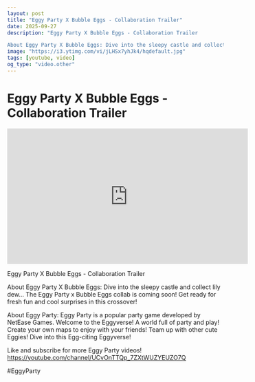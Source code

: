 ```yaml
---
layout: post
title: "Eggy Party X Bubble Eggs - Collaboration Trailer"
date: 2025-09-27
description: "Eggy Party X Bubble Eggs - Collaboration Trailer

About Eggy Party X Bubble Eggs: Dive into the sleepy castle and collect lily dew... The Eggy Party x B..."
image: "https://i3.ytimg.com/vi/jLHSx7yhJk4/hqdefault.jpg"
tags: [youtube, video]
og_type: "video.other"
---
```


<script type="application/ld+json">
{
  "@context": "http://schema.org",
  "@type": "VideoObject",
  "name": "Eggy Party X Bubble Eggs - Collaboration Trailer",
  "description": "Eggy Party X Bubble Eggs - Collaboration Trailer\n\nAbout Eggy Party X Bubble Eggs: Dive into the sleepy castle and collect lily dew... The Eggy Party x Bubble Eggs collab is coming soon! Get ready for fresh fun and cool surprises in this crossover!\n\nAbout Eggy Party: Eggy Party is a popular party game developed by NetEase Games. Welcome to the Eggyverse! A world full of party and play! Create your own maps to enjoy with your friends! Team up with other cute Eggies! Dive into this Egg-citing Eggyverse!\n\nLike and subscribe for more Eggy Party videos! https://youtube.com/channel/UCvOnTTQp_7ZXtWUZYEUZO7Q \n\n#EggyParty",
  "thumbnailUrl": "https://i3.ytimg.com/vi/jLHSx7yhJk4/hqdefault.jpg",
  "uploadDate": "2025-09-27T00:56:48",
  "embedUrl": "https://www.youtube.com/embed/jLHSx7yhJk4",
  "publisher": {
    "@type": "Person",
    "name": "Celo Zaga"
  },
  "mainEntityOfPage": {
    "@type": "WebPage",
    "@id": "https://celozaga.github.io/2025/09/27/eggy-party-x-bubble-eggs---collaboration-trailer-jLHSx7yhJk4.html"
  },
  "duration": "PT0M0S"
}
</script>

<script type="application/ld+json">
{
  "@context": "http://schema.org",
  "@type": "BlogPosting",
  "headline": "Eggy Party X Bubble Eggs - Collaboration Trailer",
  "image": "https://i3.ytimg.com/vi/jLHSx7yhJk4/hqdefault.jpg",
  "publisher": {
    "@type": "Person",
    "name": "Celo Zaga"
  },
  "url": "https://celozaga.github.io/2025/09/27/eggy-party-x-bubble-eggs---collaboration-trailer-jLHSx7yhJk4.html",
  "datePublished": "2025-09-27T00:56:48",
  "dateCreated": "2025-09-27T00:56:48",
  "dateModified": "2025-09-27T00:56:48",
  "description": "Eggy Party X Bubble Eggs - Collaboration Trailer\n\nAbout Eggy Party X Bubble Eggs: Dive into the sleepy castle and collect lily dew... The Eggy Party x B...",
  "author": {
    "@type": "Person",
    "name": "Celo Zaga"
  },
  "mainEntityOfPage": {
    "@type": "WebPage",
    "@id": "https://celozaga.github.io/2025/09/27/eggy-party-x-bubble-eggs---collaboration-trailer-jLHSx7yhJk4.html"
  }
}
</script>

<h1 class="youtube-post-title">Eggy Party X Bubble Eggs - Collaboration Trailer</h1>

<iframe width="560" height="315" src="https://www.youtube.com/embed/jLHSx7yhJk4" class="youtube-post-embed" frameborder="0" allowfullscreen></iframe>

<p class="youtube-post-description">Eggy Party X Bubble Eggs - Collaboration Trailer

About Eggy Party X Bubble Eggs: Dive into the sleepy castle and collect lily dew... The Eggy Party x Bubble Eggs collab is coming soon! Get ready for fresh fun and cool surprises in this crossover!

About Eggy Party: Eggy Party is a popular party game developed by NetEase Games. Welcome to the Eggyverse! A world full of party and play! Create your own maps to enjoy with your friends! Team up with other cute Eggies! Dive into this Egg-citing Eggyverse!

Like and subscribe for more Eggy Party videos! https://youtube.com/channel/UCvOnTTQp_7ZXtWUZYEUZO7Q 

#EggyParty</p>
